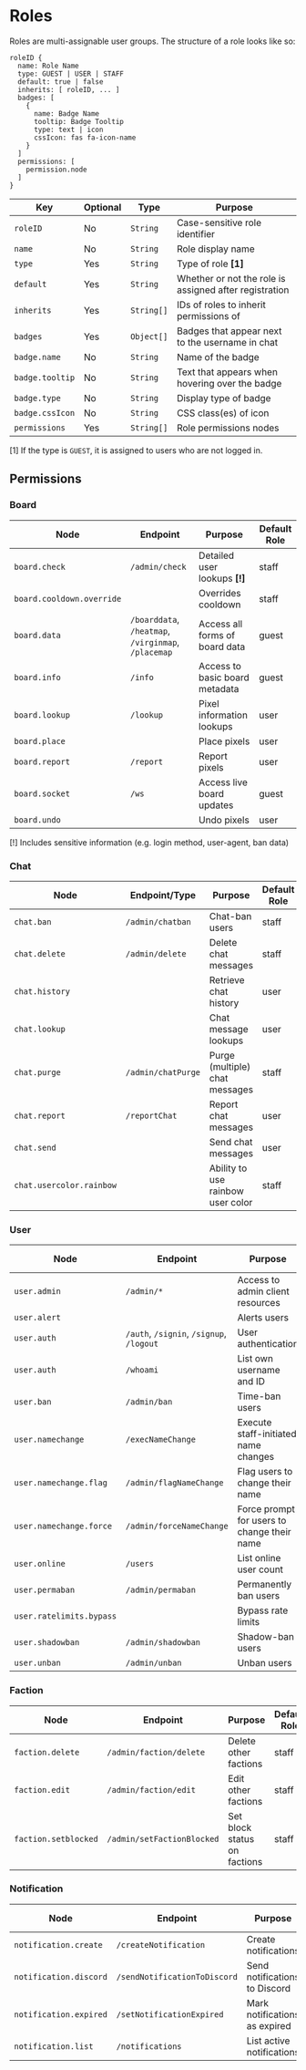 # Roles

Roles are multi-assignable user groups. The structure of a role looks like so:

```hocon
roleID {
  name: Role Name
  type: GUEST | USER | STAFF
  default: true | false
  inherits: [ roleID, ... ]
  badges: [
    {
      name: Badge Name
      tooltip: Badge Tooltip
      type: text | icon
      cssIcon: fas fa-icon-name
    }
  ]
  permissions: [
    permission.node
  ]
}
```

| Key | Optional | Type | Purpose |
| --- | --- | --- | --- |
| `roleID` | No | `String` | Case-sensitive role identifier |
| `name` | No | `String` | Role display name |
| `type` | Yes | `String` | Type of role **\[1\]** |
| `default` | Yes | `String` | Whether or not the role is assigned after registration |
| `inherits` | Yes | `String[]` | IDs of roles to inherit permissions of |
| `badges` | Yes | `Object[]` | Badges that appear next to the username in chat |
| `badge.name` | No | `String` | Name of the badge |
| `badge.tooltip` | No | `String` | Text that appears when hovering over the badge |
| `badge.type` | No | `String` | Display type of badge |
| `badge.cssIcon` | No | `String` | CSS class(es) of icon |
| `permissions` | Yes | `String[]` | Role permissions nodes |

\[1\] If the type is `GUEST`, it is assigned to users who are not logged in.

## Permissions

### Board

| Node | Endpoint | Purpose | Default Role |
| --- | --- | --- | --- |
| `board.check` | `/admin/check` | Detailed user lookups **\[!\]** | staff |
| `board.cooldown.override` | | Overrides cooldown | staff |
| `board.data` | `/boarddata`, `/heatmap`, `/virginmap`, `/placemap` | Access all forms of board data | guest |
| `board.info` | `/info` | Access to basic board metadata | guest |
| `board.lookup` | `/lookup` | Pixel information lookups | user |
| `board.place` | | Place pixels | user |
| `board.report` | `/report` | Report pixels | user |
| `board.socket` | `/ws` | Access live board updates | guest |
| `board.undo` | | Undo pixels | user |

\[!\] Includes sensitive information (e.g. login method, user-agent, ban data)

### Chat

| Node | Endpoint/Type | Purpose | Default Role |
| --- | --- | --- | --- |
| `chat.ban` | `/admin/chatban` | Chat-ban users | staff |
| `chat.delete` | `/admin/delete` | Delete chat messages | staff |
| `chat.history` | | Retrieve chat history | user |
| `chat.lookup` | | Chat message lookups | user |
| `chat.purge` | `/admin/chatPurge` | Purge (multiple) chat messages | staff |
| `chat.report` | `/reportChat` | Report chat messages | user |
| `chat.send` | | Send chat messages | user |
| `chat.usercolor.rainbow` | | Ability to use rainbow user color | staff |

### User

| Node | Endpoint | Purpose | Default Role |
| --- | --- | --- | --- |
| `user.admin` | `/admin/*` | Access to admin client resources | staff |
| `user.alert` | | Alerts users | staff |
| `user.auth` | `/auth`, `/signin`, `/signup`, `/logout` | User authentication | guest |
| `user.auth` | `/whoami` | List own username and ID | guest |
| `user.ban` | `/admin/ban` | Time-ban users | staff |
| `user.namechange` | `/execNameChange` | Execute staff-initiated name changes | staff |
| `user.namechange.flag` | `/admin/flagNameChange` | Flag users to change their name | staff |
| `user.namechange.force` | `/admin/forceNameChange` | Force prompt for users to change their name | staff |
| `user.online` | `/users` | List online user count | guest |
| `user.permaban` | `/admin/permaban` | Permanently ban users | staff |
| `user.ratelimits.bypass` | | Bypass rate limits | staff |
| `user.shadowban` | `/admin/shadowban` | Shadow-ban users | staff |
| `user.unban` | `/admin/unban` | Unban users | staff |

### Faction

| Node | Endpoint | Purpose | Default Role |
| --- | --- | --- | --- |
| `faction.delete` | `/admin/faction/delete` | Delete other factions | staff |
| `faction.edit` | `/admin/faction/edit` | Edit other factions | staff |
| `faction.setblocked` | `/admin/setFactionBlocked` | Set block status on factions | staff |

### Notification

| Node | Endpoint | Purpose | Default Role |
| --- | --- | --- | --- |
| `notification.create` | `/createNotification` | Create notifications | staff |
| `notification.discord` | `/sendNotificationToDiscord` | Send notifications to Discord | staff |
| `notification.expired` | `/setNotificationExpired` | Mark notifications as expired | staff |
| `notification.list` | `/notifications` | List active notifications | guest |
